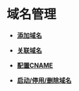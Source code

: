 # 域名管理<a name="live010011"></a>

-   **[添加域名](添加域名.md)**  

-   **[关联域名](关联域名.md)**  

-   **[配置CNAME](配置CNAME.md)**  

-   **[启动/停用/删除域名](启动-停用-删除域名.md)**  


